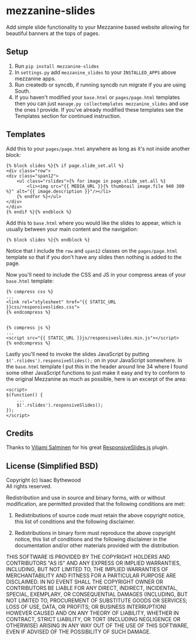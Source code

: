 # mezzanine-slides

Add simple slide functionality to your Mezzanine based website allowing for
beautiful banners at the tops of pages.


## Setup

 1. Run `pip install mezzanine-slides`
 2. In `settings.py` add `mezzanine_slides` to your `INSTALLED_APPS` above mezzanine apps.
 3. Run createdb or syncdb, if running syncdb run migrate if you are using South.
 4. If you haven't modified your `base.html` or `pages/page.html` templates then you can just `manage.py collectemplates mezzanine_slides` and use the ones I provide. If you've already modified these templates see the Templates section for continued instruction.


## Templates

Add this to your `pages/page.html` anywhere as long as it's not inside another
block:

    {% block slides %}{% if page.slide_set.all %}
    <div class="row">
    <div class="span12">
        <ul class="rslides">{% for image in page.slide_set.all %}
            <li><img src="{{ MEDIA_URL }}{% thumbnail image.file 940 300 %}" alt="{{ image.description }}"/></li>
        {% endfor %}</ul>
    </div>
    </div>
    {% endif %}{% endblock %}

Add this to `base.html` where you would like the slides to appear, which is
usually between your main content and the navigation:

    {% block slides %}{% endblock %}

Notice that I include the `row` and `span12` classes on the `pages/page.html`
template so that if you don't have any slides then nothing is added to the page.

Now you'll need to include the CSS and JS in your compress areas of your
`base.html` template:

    {% compress css %}
    ...
    <link rel="stylesheet" href="{{ STATIC_URL }}css/responsiveslides.css">
    {% endcompress %}

    
    {% compress js %}
    ...
    <script src="{{ STATIC_URL }}js/responsiveslides.min.js"></script>
    {% endcompress %}

Lastly you'll need to invoke the slides JavaScript by putting
`$('.rslides').responsiveSlides();` on in your JavaScript somewhere. In the
`base.html` template I put this in the header around line 34 where I found some
other JavaScript functions to just make it easy and try to conform to the
original Mezzanine as much as possible, here is an excerpt of the area:

    <script>
    $(function() {
        ...
        $('.rslides').responsiveSlides();
    });
    </script>


## Credits

Thanks to [Viljami Salminen][0] for his great [ResponsiveSlides.js][1] plugin.


## License (Simplified BSD)

Copyright (c) Isaac Bythewood  
All rights reserved.

Redistribution and use in source and binary forms, with or without
modification, are permitted provided that the following conditions are met:

1. Redistributions of source code must retain the above copyright notice,
   this list of conditions and the following disclaimer.

2. Redistributions in binary form must reproduce the above copyright notice,
   this list of conditions and the following disclaimer in the documentation
   and/or other materials provided with the distribution.

THIS SOFTWARE IS PROVIDED BY THE COPYRIGHT HOLDERS AND CONTRIBUTORS "AS IS" AND
ANY EXPRESS OR IMPLIED WARRANTIES, INCLUDING, BUT NOT LIMITED TO, THE IMPLIED
WARRANTIES OF MERCHANTABILITY AND FITNESS FOR A PARTICULAR PURPOSE ARE
DISCLAIMED. IN NO EVENT SHALL THE COPYRIGHT OWNER OR CONTRIBUTORS BE LIABLE FOR
ANY DIRECT, INDIRECT, INCIDENTAL, SPECIAL, EXEMPLARY, OR CONSEQUENTIAL DAMAGES
(INCLUDING, BUT NOT LIMITED TO, PROCUREMENT OF SUBSTITUTE GOODS OR SERVICES;
LOSS OF USE, DATA, OR PROFITS; OR BUSINESS INTERRUPTION) HOWEVER CAUSED AND
ON ANY THEORY OF LIABILITY, WHETHER IN CONTRACT, STRICT LIABILITY, OR TORT
(INCLUDING NEGLIGENCE OR OTHERWISE) ARISING IN ANY WAY OUT OF THE USE OF THIS
SOFTWARE, EVEN IF ADVISED OF THE POSSIBILITY OF SUCH DAMAGE.


[0]: http://viljamis.com/
[1]: http://responsive-slides.viljamis.com/
